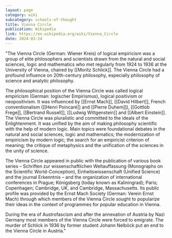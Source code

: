 ```yaml
---
layout: page
category: wiki
subcategory: schools-of-thought
title: Vienna Circle
publication: Wikipedia
link: https://en.wikipedia.org/wiki/Vienna_Circle
date: 2024-03-24
---
```


"The Vienna Circle (German: Wiener Kreis) of logical empiricism was a group of elite philosophers and scientists drawn from the natural and social sciences, logic and mathematics who met regularly from 1924 to 1936 at the University of Vienna, chaired by [[Moritz Schlick]]. The Vienna Circle had a profound influence on 20th-century philosophy, especially philosophy of science and analytic philosophy.

The philosophical position of the Vienna Circle was called logical empiricism (German: logischer Empirismus), logical positivism or neopositivism. It was influenced by [[Ernst Mach]], [[David Hilbert]], French conventionalism ([[Henri Poincaré]] and [[Pierre Duhem]]), [[Gottlob Frege]], [[Bertrand Russell]], [[Ludwig Wittgenstein]] and [[Albert Einstein]]. The Vienna Circle was pluralistic and committed to the ideals of the Enlightenment. It was unified by the aim of making philosophy scientific with the help of modern logic. Main topics were foundational debates in the natural and social sciences, logic and mathematics; the modernization of empiricism by modern logic; the search for an empiricist criterion of meaning; the critique of metaphysics and the unification of the sciences in the unity of science.

The Vienna Circle appeared in public with the publication of various book series – Schriften zur wissenschaftlichen Weltauffassung (Monographs on the Scientific World-Conception), Einheitswissenschaft (Unified Science) and the journal Erkenntnis – and the organization of international conferences in Prague; Königsberg (today known as Kaliningrad); Paris; Copenhagen; Cambridge, UK, and Cambridge, Massachusetts. Its public profile was provided by the Ernst Mach Society (German: Verein Ernst Mach) through which members of the Vienna Circle sought to popularize their ideas in the context of programmes for popular education in Vienna.

During the era of Austrofascism and after the annexation of Austria by Nazi Germany most members of the Vienna Circle were forced to emigrate. The murder of Schlick in 1936 by former student Johann Nelböck put an end to the Vienna Circle in Austria."
